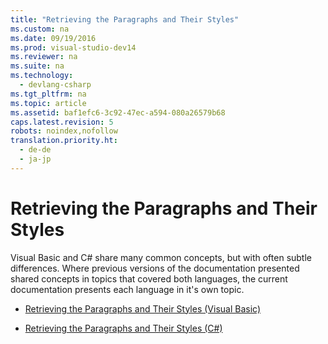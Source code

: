 ```yaml
---
title: "Retrieving the Paragraphs and Their Styles"
ms.custom: na
ms.date: 09/19/2016
ms.prod: visual-studio-dev14
ms.reviewer: na
ms.suite: na
ms.technology: 
  - devlang-csharp
ms.tgt_pltfrm: na
ms.topic: article
ms.assetid: baf1efc6-3c92-47ec-a594-080a26579b68
caps.latest.revision: 5
robots: noindex,nofollow
translation.priority.ht: 
  - de-de
  - ja-jp
---
```

# Retrieving the Paragraphs and Their Styles
Visual Basic and C# share many common concepts, but with often subtle differences. Where previous versions of the documentation presented shared concepts in topics that covered both languages, the current documentation presents each language in it's own topic.  
  
-   [Retrieving the Paragraphs and Their Styles (Visual Basic)](../Topic/Retrieving%20the%20Paragraphs%20and%20Their%20Styles%20\(Visual%20Basic\).md)  
  
-   [Retrieving the Paragraphs and Their Styles (C#)](../vs140/Retrieving-the-Paragraphs-and-Their-Styles--C#-.md)